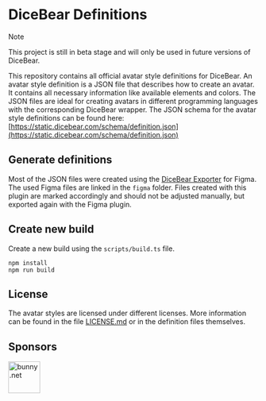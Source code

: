 # DiceBear Definitions

> [!NOTE]  
> This project is still in beta stage and will only be used in future versions
> of DiceBear.

This repository contains all official avatar style definitions for DiceBear. An
avatar style definition is a JSON file that describes how to create an avatar.
It contains all necessary information like available elements and colors. The
JSON files are ideal for creating avatars in different programming languages
with the corresponding DiceBear wrapper. The JSON schema for the avatar style
definitions can be found here:
[https://static.dicebear.com/schema/definition.json](https://static.dicebear.com/schema/definition.json)

## Generate definitions

Most of the JSON files were created using the
[DiceBear Exporter](https://www.dicebear.com/guides/create-an-avatar-style-with-figma/)
for Figma. The used Figma files are linked in the `figma` folder. Files created
with this plugin are marked accordingly and should not be adjusted manually, but
exported again with the Figma plugin.

## Create new build

Create a new build using the `scripts/build.ts` file.

```
npm install
npm run build
```

## License

The avatar styles are licensed under different licenses. More information can be
found in the file [LICENSE.md](./LICENSE.md) or in the definition files
themselves.

## Sponsors

<a href="https://bunny.net/" target="_blank" rel="noopener noreferrer">
    <picture>
        <source media="(prefers-color-scheme: dark)" srcset="https://www.dicebear.com/sponsors/bunny-light.svg">
        <source media="(prefers-color-scheme: light)" srcset="https://www.dicebear.com/sponsors/bunny-dark.svg">
        <img alt="bunny.net" src="https://www.dicebear.com/sponsors/bunny-dark.svg" height="64">
    </picture>
</a>
